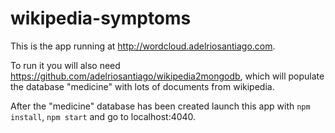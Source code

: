# wikipedia-symptoms

This is the app running at http://wordcloud.adelriosantiago.com.

To run it you will also need https://github.com/adelriosantiago/wikipedia2mongodb, which will populate the database "medicine" with lots of documents from wikipedia.

After the "medicine" database has been created launch this app with `npm install`, `npm start` and go to localhost:4040.